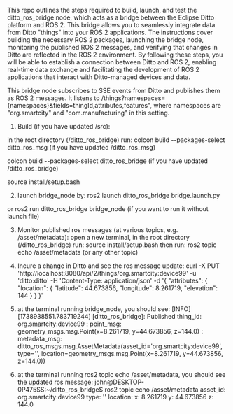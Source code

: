 This repo outlines the steps required to build, launch, and test the ditto_ros_bridge node, which acts as a bridge between the Eclipse Ditto platform and ROS 2.  This bridge allows you to seamlessly integrate data from Ditto "things" into your ROS 2 applications.  The instructions cover building the necessary ROS 2 packages, launching the bridge node, monitoring the published ROS 2 messages, and verifying that changes in Ditto are reflected in the ROS 2 environment.  By following these steps, you will be able to establish a connection between Ditto and ROS 2, enabling real-time data exchange and facilitating the development of ROS 2 applications that interact with Ditto-managed devices and data.

This bridge node subscribes to SSE events from Ditto and publishes them as ROS 2 messages. It listens to /things?namespaces={namespaces}&fields=thingId,attributes,features", where namespaces are "org.smartcity" and "com.manufacturing" in this setting.

1. Build (if you have updated /src):

in the root directory (/ditto_ros_bridge) run:
colcon build --packages-select ditto_ros_msg (if you have updated /ditto_ros_msg)

colcon build --packages-select ditto_ros_bridge (if you have updated /ditto_ros_bridge)

source install/setup.bash

2. launch bridge_node by:
ros2 launch ditto_ros_bridge bridge.launch.py

or ros2 run ditto_ros_bridge bridge_node (if you want to run it without launch file)

3. Monitor published ros messages (at various topics, e.g. /asset/metadata):
open a new terminal, in the root directory (/ditto_ros_bridge) run: source install/setup.bash 
then run: ros2 topic echo /asset/metadata (or any other topic)

4. Incure a change in Ditto and see the ros message update: 
curl -X PUT 'http://localhost:8080/api/2/things/org.smartcity:device99' -u 'ditto:ditto' -H 'Content-Type: application/json' -d '{ "attributes": {
      "location": {
        "latitude": 44.673856,
        "longitude": 8.261719,
        "elevation": 144
      }
    }
 }'

5. at the terminal running bridge_node, you should see:
[INFO] [1738938551.783719244] [ditto_ros_bridge]: Published thing_id: org.smartcity:device99 : point_msg: geometry_msgs.msg.Point(x=8.261719, y=44.673856, z=144.0) : metadata_msg: ditto_ros_msgs.msg.AssetMetadata(asset_id='org.smartcity:device99', type='', location=geometry_msgs.msg.Point(x=8.261719, y=44.673856, z=144.0))

6. at the terminal running ros2 topic echo /asset/metadata, you should see the updated ros message:
john@DESKTOP-0P475SS:~/ditto_ros_bridge$ ros2 topic echo /asset/metadata
asset_id: org.smartcity:device99
type: ''
location:
  x: 8.261719
  y: 44.673856
  z: 144.0